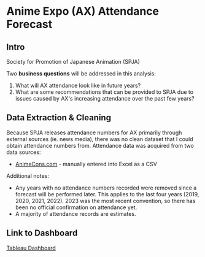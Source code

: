 # Anime Expo (AX) Attendance Forecast

## Intro

Society for Promotion of Japanese Animation (SPJA)

Two **business questions** will be addressed in this analysis:

1. What will AX attendance look like in future years?
2. What are some recommendations that can be provided to SPJA due to issues caused by AX's increasing attendance over the past few years?

## Data Extraction & Cleaning

Because SPJA releases attendance numbers for AX primarily through external sources (ie. news media), there was no clean dataset that I could obtain attendance numbers from. Attendance data was acquired from two data sources:

- [AnimeCons.com](https://animecons.com/events/info/19555/anime-expo-2023) - manually entered into Excel as a CSV

Additional notes:

- Any years with no attendance numbers recorded were removed since a forecast will be performed later. This applies to the last four years (2019, 2020, 2021, 2022). 2023 was the most recent convention, so there has been no official confirmation on attendance yet.
- A majority of attendance records are estimates.

## Link to Dashboard

[Tableau Dashboard](https://public.tableau.com/views/AnimeExpoAXAttendance-InProgress/AnimeExpoEXPOnentiallyCrowded?:language=en-US&:display_count=n&:origin=viz_share_link)
